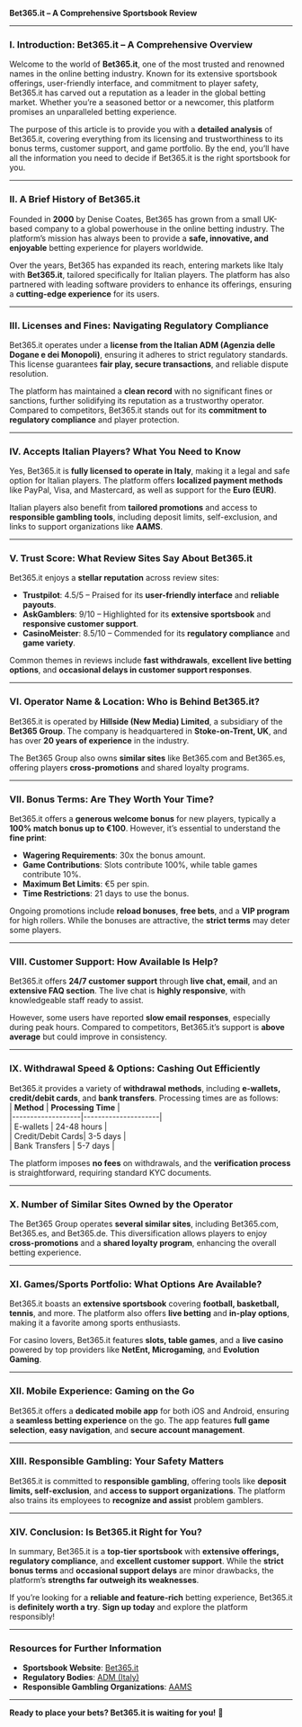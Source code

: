 **Bet365.it – A Comprehensive Sportsbook Review**  

---

### **I. Introduction: Bet365.it – A Comprehensive Overview**  
Welcome to the world of **Bet365.it**, one of the most trusted and renowned names in the online betting industry. Known for its extensive sportsbook offerings, user-friendly interface, and commitment to player safety, Bet365.it has carved out a reputation as a leader in the global betting market. Whether you’re a seasoned bettor or a newcomer, this platform promises an unparalleled betting experience.  

The purpose of this article is to provide you with a **detailed analysis** of Bet365.it, covering everything from its licensing and trustworthiness to its bonus terms, customer support, and game portfolio. By the end, you’ll have all the information you need to decide if Bet365.it is the right sportsbook for you.  

---

### **II. A Brief History of Bet365.it**  
Founded in **2000** by Denise Coates, Bet365 has grown from a small UK-based company to a global powerhouse in the online betting industry. The platform’s mission has always been to provide a **safe, innovative, and enjoyable** betting experience for players worldwide.  

Over the years, Bet365 has expanded its reach, entering markets like Italy with **Bet365.it**, tailored specifically for Italian players. The platform has also partnered with leading software providers to enhance its offerings, ensuring a **cutting-edge experience** for its users.  

---

### **III. Licenses and Fines: Navigating Regulatory Compliance**  
Bet365.it operates under a **license from the Italian ADM (Agenzia delle Dogane e dei Monopoli)**, ensuring it adheres to strict regulatory standards. This license guarantees **fair play, secure transactions**, and reliable dispute resolution.  

The platform has maintained a **clean record** with no significant fines or sanctions, further solidifying its reputation as a trustworthy operator. Compared to competitors, Bet365.it stands out for its **commitment to regulatory compliance** and player protection.  

---

### **IV. Accepts Italian Players? What You Need to Know**  
Yes, Bet365.it is **fully licensed to operate in Italy**, making it a legal and safe option for Italian players. The platform offers **localized payment methods** like PayPal, Visa, and Mastercard, as well as support for the **Euro (EUR)**.  

Italian players also benefit from **tailored promotions** and access to **responsible gambling tools**, including deposit limits, self-exclusion, and links to support organizations like **AAMS**.  

---

### **V. Trust Score: What Review Sites Say About Bet365.it**  
Bet365.it enjoys a **stellar reputation** across review sites:  
- **Trustpilot**: 4.5/5 – Praised for its **user-friendly interface** and **reliable payouts**.  
- **AskGamblers**: 9/10 – Highlighted for its **extensive sportsbook** and **responsive customer support**.  
- **CasinoMeister**: 8.5/10 – Commended for its **regulatory compliance** and **game variety**.  

Common themes in reviews include **fast withdrawals**, **excellent live betting options**, and **occasional delays in customer support responses**.  

---

### **VI. Operator Name & Location: Who is Behind Bet365.it?**  
Bet365.it is operated by **Hillside (New Media) Limited**, a subsidiary of the **Bet365 Group**. The company is headquartered in **Stoke-on-Trent, UK**, and has over **20 years of experience** in the industry.  

The Bet365 Group also owns **similar sites** like Bet365.com and Bet365.es, offering players **cross-promotions** and shared loyalty programs.  

---

### **VII. Bonus Terms: Are They Worth Your Time?**  
Bet365.it offers a **generous welcome bonus** for new players, typically a **100% match bonus up to €100**. However, it’s essential to understand the **fine print**:  
- **Wagering Requirements**: 30x the bonus amount.  
- **Game Contributions**: Slots contribute 100%, while table games contribute 10%.  
- **Maximum Bet Limits**: €5 per spin.  
- **Time Restrictions**: 21 days to use the bonus.  

Ongoing promotions include **reload bonuses**, **free bets**, and a **VIP program** for high rollers. While the bonuses are attractive, the **strict terms** may deter some players.  

---

### **VIII. Customer Support: How Available Is Help?**  
Bet365.it offers **24/7 customer support** through **live chat, email**, and an **extensive FAQ section**. The live chat is **highly responsive**, with knowledgeable staff ready to assist.  

However, some users have reported **slow email responses**, especially during peak hours. Compared to competitors, Bet365.it’s support is **above average** but could improve in consistency.  

---

### **IX. Withdrawal Speed & Options: Cashing Out Efficiently**  
Bet365.it provides a variety of **withdrawal methods**, including **e-wallets, credit/debit cards**, and **bank transfers**. Processing times are as follows:  
| **Method**       | **Processing Time** |  
|-------------------|---------------------|  
| E-wallets         | 24-48 hours         |  
| Credit/Debit Cards| 3-5 days            |  
| Bank Transfers    | 5-7 days            |  

The platform imposes **no fees** on withdrawals, and the **verification process** is straightforward, requiring standard KYC documents.  

---

### **X. Number of Similar Sites Owned by the Operator**  
The Bet365 Group operates **several similar sites**, including Bet365.com, Bet365.es, and Bet365.de. This diversification allows players to enjoy **cross-promotions** and a **shared loyalty program**, enhancing the overall betting experience.  

---

### **XI. Games/Sports Portfolio: What Options Are Available?**  
Bet365.it boasts an **extensive sportsbook** covering **football, basketball, tennis**, and more. The platform also offers **live betting** and **in-play options**, making it a favorite among sports enthusiasts.  

For casino lovers, Bet365.it features **slots, table games**, and a **live casino** powered by top providers like **NetEnt, Microgaming**, and **Evolution Gaming**.  

---

### **XII. Mobile Experience: Gaming on the Go**  
Bet365.it offers a **dedicated mobile app** for both iOS and Android, ensuring a **seamless betting experience** on the go. The app features **full game selection**, **easy navigation**, and **secure account management**.  

---

### **XIII. Responsible Gambling: Your Safety Matters**  
Bet365.it is committed to **responsible gambling**, offering tools like **deposit limits, self-exclusion**, and **access to support organizations**. The platform also trains its employees to **recognize and assist** problem gamblers.  

---

### **XIV. Conclusion: Is Bet365.it Right for You?**  
In summary, Bet365.it is a **top-tier sportsbook** with **extensive offerings, regulatory compliance**, and **excellent customer support**. While the **strict bonus terms** and **occasional support delays** are minor drawbacks, the platform’s **strengths far outweigh its weaknesses**.  

If you’re looking for a **reliable and feature-rich** betting experience, Bet365.it is **definitely worth a try**. **Sign up today** and explore the platform responsibly!  

---

### **Resources for Further Information**  
- **Sportsbook Website**: [Bet365.it](https://bet365.it)  
- **Regulatory Bodies**: [ADM (Italy)](https://www.adm.gov.it)  
- **Responsible Gambling Organizations**: [AAMS](https://www.aams.gov.it)  

--- 

**Ready to place your bets? Bet365.it is waiting for you!** 🎉